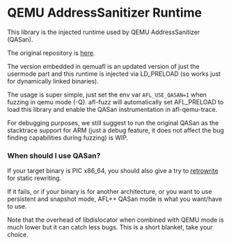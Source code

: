 # QEMU AddressSanitizer Runtime

This library is the injected runtime used by QEMU AddressSanitizer (QASan).

The original repository is [here](https://github.com/andreafioraldi/qasan).

The version embedded in qemuafl is an updated version of just the usermode part
and this runtime is injected via LD_PRELOAD (so works just for dynamically
linked binaries).

The usage is super simple, just set the env var `AFL_USE_QASAN=1` when fuzzing
in qemu mode (-Q). afl-fuzz will automatically set AFL_PRELOAD to load this
library and enable the QASan instrumentation in afl-qemu-trace.

For debugging purposes, we still suggest to run the original QASan as the
stacktrace support for ARM (just a debug feature, it does not affect the bug
finding capabilities during fuzzing) is WIP.

### When should I use QASan?

If your target binary is PIC x86_64, you should also give a try to
[retrowrite](https://github.com/HexHive/retrowrite) for static rewriting.

If it fails, or if your binary is for another architecture, or you want to use
persistent and snapshot mode, AFL++ QASan mode is what you want/have to use.

Note that the overhead of libdislocator when combined with QEMU mode is much
lower but it can catch less bugs. This is a short blanket, take your choice.
